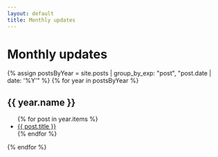 ```yaml
---
layout: default
title: Monthly updates
---
```


# Monthly updates
{% assign postsByYear = site.posts | group_by_exp: "post", "post.date | date: '%Y'" %}
{% for year in postsByYear %}
  <h2>{{ year.name }}</h2>
  <ul>
    {% for post in year.items %}
   <li><a href="{{ site.baseurl }}{{ post.url }}">{{ post.title }}</a></li>
    {% endfor %}
  </ul>
{% endfor %}



<!-- {% assign postsByYearMonth = site.posts | group_by_exp: "post", "post.date | date: '%B %Y'" %}
{% for yearMonth in postsByYearMonth %}
  <h2>{{ yearMonth.name }}</h2>
  <ul>
    {% for post in yearMonth.items %}
      <li><a href="{{ site.baseurl }}{{ post.url }}">{{ post.title }}</a></li>
    {% endfor %}
  </ul>
{% endfor %}-->
